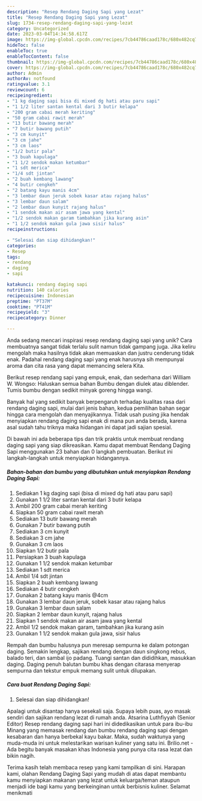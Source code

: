 ```yaml
---
description: "Resep Rendang Daging Sapi yang Lezat"
title: "Resep Rendang Daging Sapi yang Lezat"
slug: 1734-resep-rendang-daging-sapi-yang-lezat
category: Uncategorized
date: 2023-03-04T14:34:58.617Z
image: https://img-global.cpcdn.com/recipes/7cb44786caad178c/680x482cq70/rendang-daging-sapi-foto-resep-utama.jpg
hideToc: false
enableToc: true
enableTocContent: false
thumbnail: https://img-global.cpcdn.com/recipes/7cb44786caad178c/680x482cq70/rendang-daging-sapi-foto-resep-utama.jpg
cover: https://img-global.cpcdn.com/recipes/7cb44786caad178c/680x482cq70/rendang-daging-sapi-foto-resep-utama.jpg
author: Admin
authorAv: notfound
ratingvalue: 3.1
reviewcount: 6
recipeingredient:
- "1 kg daging sapi bisa di mixed dg hati atau paru sapi"
- "1 1/2 liter santan kental dari 3 butir kelapa"
- "200 gram cabai merah keriting"
- "50 gram cabai rawit merah"
- "13 butir bawang merah"
- "7 butir bawang putih"
- "3 cm kunyit"
- "3 cm jahe"
- "3 cm laos"
- "1/2 butir pala"
- "3 buah kapulaga"
- "1 1/2 sendok makan ketumbar"
- "1 sdt merica"
- "1/4 sdt jintan"
- "2 buah kembang lawang"
- "4 butir cengkeh"
- "2 batang kayu manis 4cm"
- "3 lembar daun jeruk sobek kasar atau rajang halus"
- "3 lembar daun salam"
- "2 lembar daun kunyit rajang halus"
- "1 sendok makan air asam jawa yang kental"
- "1/2 sendok makan garam tambahkan jika kurang asin"
- "1 1/2 sendok makan gula jawa sisir halus"
recipeinstructions:

- "Selesai dan siap dihidangkan!"
categories:
- Resep
tags:
- rendang
- daging
- sapi

katakunci: rendang daging sapi 
nutrition: 140 calories
recipecuisine: Indonesian
preptime: "PT37M"
cooktime: "PT41M"
recipeyield: "3"
recipecategory: Dinner

---
```





Anda sedang mencari inspirasi resep rendang daging sapi yang unik? Cara membuatnya sangat tidak terlalu sulit namun tidak gampang juga. Jika keliru mengolah maka hasilnya tidak akan memuaskan dan justru cenderung tidak enak. Padahal rendang daging sapi yang enak harusnya sih mempunyai aroma dan cita rasa yang dapat memancing selera Kita.





Berikut resep rendang sapi yang empuk, enak, dan sederhana dari William W. Wongso: Haluskan semua bahan Bumbu dengan diulek atau diblender. Tumis bumbu dengan sedikit minyak goreng hingga wangi.

Banyak hal yang sedikit banyak berpengaruh terhadap kualitas rasa dari rendang daging sapi, mulai dari jenis bahan, kedua pemilihan bahan segar hingga cara mengolah dan menyajikannya. Tidak usah pusing jika hendak menyiapkan rendang daging sapi enak di mana pun anda berada, karena asal sudah tahu triknya maka hidangan ini dapat jadi sajian spesial.






Di bawah ini ada beberapa tips dan trik praktis untuk membuat rendang daging sapi yang siap dikreasikan. Kamu dapat membuat Rendang Daging Sapi menggunakan 23 bahan dan 0 langkah pembuatan. Berikut ini langkah-langkah untuk menyiapkan hidangannya.

<!--inarticleads1-->

##### Bahan-bahan dan bumbu yang dibutuhkan untuk menyiapkan Rendang Daging Sapi:

1. Sediakan 1 kg daging sapi (bisa di mixed dg hati atau paru sapi)
1. Gunakan 1 1/2 liter santan kental dari 3 butir kelapa
1. Ambil 200 gram cabai merah keriting
1. Siapkan 50 gram cabai rawit merah
1. Sediakan 13 butir bawang merah
1. Gunakan 7 butir bawang putih
1. Sediakan 3 cm kunyit
1. Sediakan 3 cm jahe
1. Gunakan 3 cm laos
1. Siapkan 1/2 butir pala
1. Persiapkan 3 buah kapulaga
1. Gunakan 1 1/2 sendok makan ketumbar
1. Sediakan 1 sdt merica
1. Ambil 1/4 sdt jintan
1. Siapkan 2 buah kembang lawang
1. Sediakan 4 butir cengkeh
1. Gunakan 2 batang kayu manis @4cm
1. Gunakan 3 lembar daun jeruk, sobek kasar atau rajang halus
1. Gunakan 3 lembar daun salam
1. Siapkan 2 lembar daun kunyit, rajang halus
1. Siapkan 1 sendok makan air asam jawa yang kental
1. Ambil 1/2 sendok makan garam, tambahkan jika kurang asin
1. Gunakan 1 1/2 sendok makan gula jawa, sisir halus


Rempah dan bumbu halusnya pun meresap sempurna ke dalam potongan daging. Semakin lengkap, sajikan rendang dengan daun singkong rebus, balado teri, dan sambal ijo padang. Tuangi santan dan dididihkan, masukkan daging. Daging penuh balutan bumbu khas dengan citarasa menyerap sempurna dan tekstur empuk memang sulit untuk dilupakan. 

<!--inarticleads2-->

##### Cara buat Rendang Daging Sapi:


1. Selesai dan siap dihidangkan!

Apalagi untuk disantap hanya sesekali saja. Supaya lebih puas, ayo masak sendiri dan sajikan rendang lezat di rumah anda. Atsarina Luthfiyyah (Senior Editor) Resep rendang daging sapi hari ini didedikasikan untuk para ibu-ibu Minang yang memasak rendang dan bumbu rendang daging sapi dengan kesabaran dan hanya berbekal kayu bakar. Maka, sudah waktunya yang muda-muda ini untuk melestarikan warisan kuliner yang satu ini. Brilio.net - Ada begitu banyak masakan khas Indonesia yang punya cita rasa lezat dan bikin nagih. 

Terima kasih telah membaca resep yang kami tampilkan di sini. Harapan kami, olahan Rendang Daging Sapi yang mudah di atas dapat membantu kamu menyiapkan makanan yang lezat untuk keluarga/teman ataupun menjadi ide bagi kamu yang berkeinginan untuk berbisnis kuliner. Selamat menikmati
